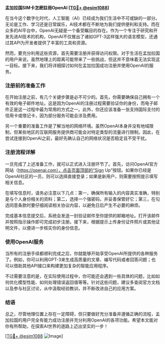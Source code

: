 **孟加拉国SIM卡怎麽註冊OpenAI [[TG💪+ @esim1088](https://t.me/s/esim1088)]**

在当今这个数字化时代，人工智能（AI）已经成为我们生活中不可或缺的一部分。无论是工作、学习还是日常娱乐，AI技术都在不断地为我们提供便利和支持。而在众多的AI平台中，OpenAI无疑是一个备受瞩目的存在。作为一个专注于研究和开发先进AI技术的机构，OpenAI不仅推出了诸如GPT-3这样强大的语言模型，还通过其API为开发者提供了丰富的工具和资源。

然而，要充分利用这些资源，首先需要注册并获得访问权限。对于生活在孟加拉国的用户来说，虽然地理上的距离可能带来了一些挑战，但这并不意味着无法实现这一目标。接下来，我们将详细探讨如何在孟加拉国成功注册并使用OpenAI的服务。

### 注册前的准备工作

在开始注册之前，有几个关键步骤是必不可少的。首先，你需要确保自己拥有一个有效的电子邮件地址。这是因为OpenAI的注册过程需要验证你的身份，而电子邮件正是这一过程中最为常用的方式之一。此外，你还应该准备一张支持国际支付的信用卡或借记卡，因为部分服务可能会涉及费用。

另一个重要的准备工作是了解当地的网络环境。虽然OpenAI本身并没有地域限制，但某些地区的互联网服务提供商可能会对特定类型的流量进行限制。因此，在尝试连接到OpenAI之前，最好先确认自己的网络状况是否稳定且不受干扰。

### 注册流程详解

一旦完成了上述准备工作，就可以正式进入注册环节了。首先，访问OpenAI官方网站（https://openai.com），点击页面顶部的“Sign Up”按钮。如果你已经是OpenAI社区的一员，则可以选择直接登录；如果是新用户，则需要按照提示填写相关信息。

在填写信息时，请务必注意以下几点：第一，确保所有输入的内容真实准确，特别是与个人身份相关的资料；第二，选择一个强密码，并妥善保管好它；第三，在勾选同意条款时要仔细阅读相关协议内容，以避免日后产生不必要的麻烦。

完成基本信息提交后，系统会发送一封验证邮件至你提供的邮箱地址。打开该邮件并按照指示操作即可完成初步注册。接下来，根据提示上传身份证件照片或其他证明文件，以便进一步核实你的身份信息。

### 使用OpenAI服务

当所有的注册手续都顺利完成之后，你就能够开始享受OpenAI所提供的各种服务了。例如，你可以利用GPT-3来生成高质量的文章、编写代码或者回答问题；也可以借助其他API接口来构建更加复杂的智能应用程序。

不过需要注意的是，在实际使用过程中，你可能还会遇到一些具体的问题，比如如何优化模型性能、如何处理错误返回值等等。针对这些问题，建议多查阅官方文档以及参与社区讨论，从中汲取经验教训，并不断改进自己的应用方案。

### 结语

总之，尽管地理位置上存在一定障碍，但只要做好充分准备并遵循正确的流程，孟加拉国的用户完全有能力成功注册并充分利用OpenAI的各项功能。希望本文能对你有所帮助，在探索AI世界的道路上迈出坚实的一步！

[[TG💪+ @esim1088](https://t.me/s/esim1088) ![Image](https://i.postimg.cc/4NQfJmqS/Snipaste-2025-05-13-00-14-12.png)]